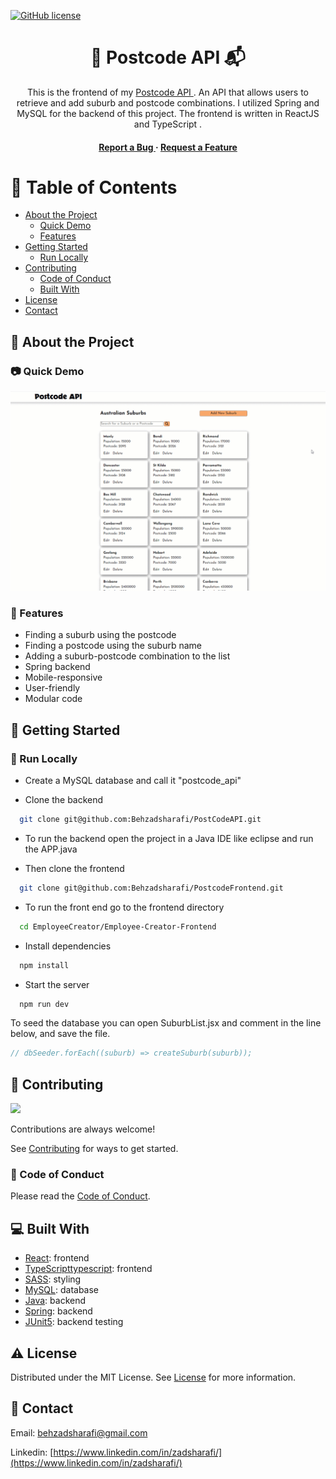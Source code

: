 [![GitHub license](https://img.shields.io/badge/license-MIT-blue.svg)](https://github.com/Behzadsharafi/React-eShop/blob/main/LICENSE)

<div align='center'>

<h1> 📍 Postcode API 📬</h1>
<p>This is the frontend of my <a href="https://github.com/Behzadsharafi/Postcodeapi" target="_blank"> Postcode API </a>. An API that allows users to retrieve and add suburb and postcode combinations. I utilized Spring and MySQL for the backend of this project. The frontend is written in ReactJS and TypeScript . </p>

<h4> <a href="https://github.com/Behzadsharafi/PostcodeFrontend/issues"> Report a Bug </a> <span> · </span> <a href="https://github.com/Behzadsharafi/PostcodeFrontend/issues"> Request a Feature </a> </h4>

</div>

# :notebook_with_decorative_cover: Table of Contents

- [About the Project](#star2-about-the-project)
  - [Quick Demo](#camera-quick-demo)
  - [Features](#dart-features)
- [Getting Started](#toolbox-getting-started)
  - [Run Locally](#running-run-locally)
- [Contributing](#wave-contributing)
  - [Code of Conduct](#scroll-code-of-conduct)
  - [Built With](#computer-built-with)
- [License](#warning-license)
- [Contact](#handshake-contact)

## :star2: About the Project

### :camera: Quick Demo

<div align="center"> <a href="#"><img src="/src/assets/demo.gif" alt='demo' width='800'/></a> </div>

### :dart: Features

- Finding a suburb using the postcode
- Finding a postcode using the suburb name
- Adding a suburb-postcode combination to the list
- Spring backend
- Mobile-responsive
- User-friendly
- Modular code

## :toolbox: Getting Started

### :running: Run Locally

- Create a MySQL database and call it "postcode_api"

- Clone the backend

```bash
  git clone git@github.com:Behzadsharafi/PostCodeAPI.git
```

- To run the backend open the project in a Java IDE like eclipse and run the APP.java

- Then clone the frontend

```bash
  git clone git@github.com:Behzadsharafi/PostcodeFrontend.git
```

- To run the front end go to the frontend directory

```bash
  cd EmployeeCreator/Employee-Creator-Frontend
```

- Install dependencies

```bash
  npm install
```

- Start the server

```bash
  npm run dev
```

To seed the database you can open SuburbList.jsx and comment in the line below, and save the file.

```jsx
// dbSeeder.forEach((suburb) => createSuburb(suburb));
```

## :wave: Contributing

<a href="https://github.com/Behzadsharafi/PostcodeFrontend/graphs/contributors"> <img src="https://contrib.rocks/image?repo=Louis3797/awesome-readme-template" /> </a>

Contributions are always welcome!

See [Contributing](https://github.com/Behzadsharafi/PostcodeFrontend/blob/master/CONTRIBUTING.md) for ways to get started.

### :scroll: Code of Conduct

Please read the [Code of Conduct](https://github.com/Behzadsharafi/PostcodeFrontend/blob/master/CODE_OF_CONDUCT.md).

## :computer: Built With

- [React](https://react.dev/): frontend
- [TypeScripttypescript](https://www.typescriptlang.org/): frontend
- [SASS](https://sass-lang.com/): styling
- [MySQL](https://www.mysql.com/): database
- [Java](https://www.java.com/en/): backend
- [Spring](https://spring.io/): backend
- [JUnit5](https://junit.org/junit5/): backend testing

## :warning: License

Distributed under the MIT License. See [License](https://github.com/Behzadsharafi/PostcodeFrontend/blob/master/LICENSE) for more information.

## :handshake: Contact

Email: behzadsharafi@gmail.com

Linkedin: [https://www.linkedin.com/in/zadsharafi/](https://www.linkedin.com/in/zadsharafi/)
